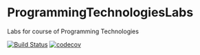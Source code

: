 # ProgrammingTechnologiesLabs
Labs for course of Programming Technologies


[![Build Status](https://travis-ci.org/yarikzgurovskiy/ProgrammingTechnologiesLabs.svg?branch=master)](https://travis-ci.org/yarikzgurovskiy/ProgrammingTechnologiesLabs)
[![codecov](https://codecov.io/gh/yarikzgurovskiy/ProgrammingTechnologiesLabs/branch/master/graph/badge.svg)](https://codecov.io/gh/yarikzgurovskiy/ProgrammingTechnologiesLabs)

